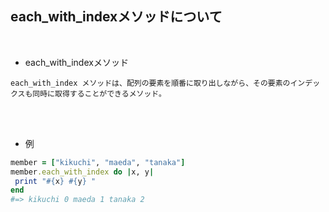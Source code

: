 ## each_with_indexメソッドについて 
<br>

- each_with_indexメソッド 
```
each_with_index メソッドは、配列の要素を順番に取り出しながら、その要素のインデックスも同時に取得することができるメソッド。
```
<br>
<br>

- 例  
```rb
member = ["kikuchi", "maeda", "tanaka"]
member.each_with_index do |x, y|
 print "#{x} #{y} "
end
#=> kikuchi 0 maeda 1 tanaka 2
```